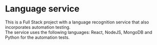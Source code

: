 # Language service

<p>
  This is a Full Stack project with a language recognition service that also incorporates automation testing.</br>
  The service uses the following languages: React, NodeJS, MongoDB and Python for the automation tests. </br></br>
  
  
</p>

